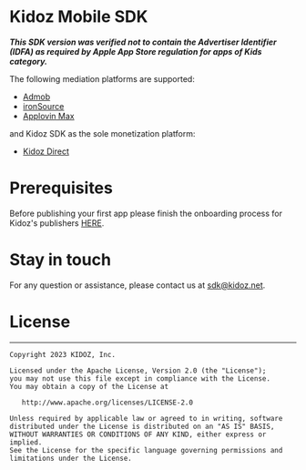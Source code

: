 # Kidoz Mobile SDK

***This SDK version was verified not to contain the Advertiser Identifier (IDFA) as required by Apple App Store regulation for apps of Kids category.***

The following mediation platforms are supported:
- [Admob]()
- [ironSource]()
- [Applovin Max]()

and Kidoz SDK as the sole monetization platform:
- [Kidoz Direct]()

# Prerequisites
Before publishing your first app please finish the onboarding process for Kidoz's publishers [HERE](http://accounts.kidoz.net/publishers/register?utm_source=kidoz_github).

# Stay in touch 
For any question or assistance, please contact us at sdk@kidoz.net.

# License
--------

    Copyright 2023 KIDOZ, Inc.

    Licensed under the Apache License, Version 2.0 (the "License");
    you may not use this file except in compliance with the License.
    You may obtain a copy of the License at

       http://www.apache.org/licenses/LICENSE-2.0

    Unless required by applicable law or agreed to in writing, software
    distributed under the License is distributed on an "AS IS" BASIS,
    WITHOUT WARRANTIES OR CONDITIONS OF ANY KIND, either express or implied.
    See the License for the specific language governing permissions and
    limitations under the License.
